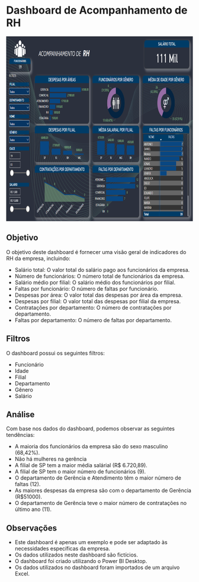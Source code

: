  <h1>Dashboard de Acompanhamento de RH</h1>
<img src="/assets/preview.png" alt="Preview do Dashboard do RH" width="800" height="500">

  <h2>Objetivo</h2>
  <p>O objetivo deste dashboard é fornecer uma visão geral de indicadores do RH da empresa, incluindo:</p>
  <ul>
    <li>Salário total: O valor total do salário pago aos funcionários da empresa.</li>
    <li>Número de funcionários: O número total de funcionários da empresa.</li>
    <li>Salário médio por filial: O salário médio dos funcionários por filial.</li>
    <li>Faltas por funcionário: O número de faltas por funcionário.</li>
    <li>Despesas por área: O valor total das despesas por área da empresa.</li>
    <li>Despesas por filial: O valor total das despesas por filial da empresa.</li>
    <li>Contratações por departamento: O número de contratações por departamento.</li>
    <li>Faltas por departamento: O número de faltas por departamento.</li>
  </ul>

  <h2>Filtros</h2>
  <p>O dashboard possui os seguintes filtros:</p>
  <ul>
    <li>Funcionário</li>
    <li>Idade</li>
    <li>Filial</li>
    <li>Departamento</li>
    <li>Gênero</li>
    <li>Salário</li>

  </ul>

  <h2>Análise</h2>
  <p>Com base nos dados do dashboard, podemos observar as seguintes tendências:</p>
  <ul>
    <li>A maioria dos funcionários da empresa são do sexo masculino (68,42%).</li>
    <li>Não há mulheres na gerência</li>
    <li>A filial de SP tem a maior média salárial (R$ 6.720,89).</li>
    <li>A filial de SP tem o maior número de funcionários (9).</li>
    <li>O departamento de Gerência e Atendimento têm o maior número de faltas (12).</li>
    <li>As maiores despesas da empresa são com o departamento de Gerência (R$51000).</li>
    <li>O departamento de Gerência teve o maior número de contratações no último ano (11).</li>
  </ul>

  
  <h2>Observações</h2>
   <ul>
    <li>Este dashboard é apenas um exemplo e pode ser adaptado às necessidades específicas da empresa.</li>
    <li>Os dados utilizados neste dashboard são fictícios.</li>
    <li>O dashboard foi criado utilizando o Power BI Desktop.</li>
    <li>Os dados utilizados no dashboard foram importados de um arquivo Excel.</li>
  </ul>